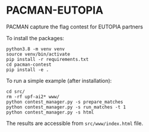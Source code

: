# PACMAN-EUTOPIA
PACMAN capture the flag contest for EUTOPIA partners

To install the packages:
```shell
python3.8 -m venv venv
source venv/bin/activate
pip install -r requirements.txt
cd pacman-contest
pip install -e .
```

To run a simple example (after installation):
```shell
cd src/
rm -rf upf-ai2* www/
python contest_manager.py -s prepare_matches
python contest_manager.py -s run_matches -t 1
python contest_manager.py -s html
```

The results are accessible from ```src/www/index.html``` file.
